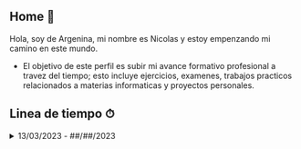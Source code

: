  ## Home 🚀
Hola, soy de Argenina, mi nombre es Nicolas y estoy empenzando mi camino en este mundo.
* El objetivo de este perfil es subir mi avance formativo profesional a travez del tiempo; esto incluye ejercicios, examenes, trabajos practicos relacionados a materias informaticas y proyectos personales.

## Linea de tiempo ⏱
<details>
<summary> 13/03/2023 - ##/##/2023 </summary>
Python -> Intermedio
<br>
 Temas:
<br>
Git/Github -> Basico
<br>
 Temas:
<br>
C -> Basico
<br>
 Temas:
<br>
</details>
<!--
**nicorf12/nicorf12** is a ✨ _special_ ✨ repository because its `README.md` (this file) appears on your GitHub profile.

Here are some ideas to get you started:

- 🔭 I’m currently working on ...
- 🌱 I’m currently learning ...
- 👯 I’m looking to collaborate on ...
- 🤔 I’m looking for help with ...
- 💬 Ask me about ...
- 📫 How to reach me: ...
- 😄 Pronouns: ...
- ⚡ Fun fact: ...
-->
